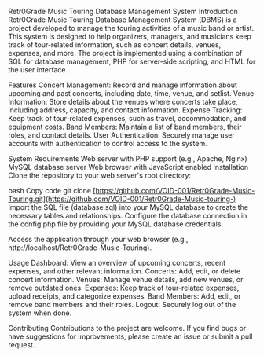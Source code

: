 Retr0Grade Music Touring Database Management System
Introduction
Retr0Grade Music Touring Database Management System (DBMS) is a project developed to manage the touring activities of a music band or artist. This system is designed to help organizers, managers, and musicians keep track of tour-related information, such as concert details, venues, expenses, and more. The project is implemented using a combination of SQL for database management, PHP for server-side scripting, and HTML for the user interface.

Features
Concert Management: Record and manage information about upcoming and past concerts, including date, time, venue, and setlist.
Venue Information: Store details about the venues where concerts take place, including address, capacity, and contact information.
Expense Tracking: Keep track of tour-related expenses, such as travel, accommodation, and equipment costs.
Band Members: Maintain a list of band members, their roles, and contact details.
User Authentication: Securely manage user accounts with authentication to control access to the system.

System Requirements
Web server with PHP support (e.g., Apache, Nginx)
MySQL database server
Web browser with JavaScript enabled
Installation
Clone the repository to your web server's root directory:

bash
Copy code
git clone [https://github.com/VOID-001/Retr0Grade-Music-Touring.git](https://github.com/VOID-001/Retr0Grade-Music-touring-)
Import the SQL file (database.sql) into your MySQL database to create the necessary tables and relationships.
Configure the database connection in the config.php file by providing your MySQL database credentials.

Access the application through your web browser (e.g., http://localhost/Retr0Grade-Music-Touring).

Usage
Dashboard: View an overview of upcoming concerts, recent expenses, and other relevant information.
Concerts: Add, edit, or delete concert information.
Venues: Manage venue details, add new venues, or remove outdated ones.
Expenses: Keep track of tour-related expenses, upload receipts, and categorize expenses.
Band Members: Add, edit, or remove band members and their roles.
Logout: Securely log out of the system when done.

Contributing
Contributions to the project are welcome. If you find bugs or have suggestions for improvements, please create an issue or submit a pull request.
